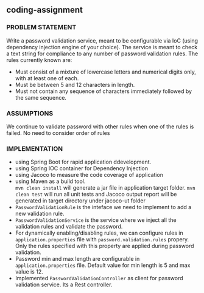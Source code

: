 ## coding-assignment

### PROBLEM STATEMENT
Write a password validation service, meant to be configurable via IoC (using dependency injection engine of your choice).  The service is meant to check a text string for compliance to any number of password validation rules.  The rules currently known are:

* Must consist of a mixture of lowercase letters and numerical digits only, with at least one of each.
* Must be between 5 and 12 characters in length.
* Must not contain any sequence of characters immediately followed by the same sequence.

### ASSUMPTIONS
We continue to validate password with other rules when one of the rules is failed. 
No need to consider order of rules


### IMPLEMENTATION
* using Spring Boot for rapid application ddevelopment.
* using Spring IOC container for Dependency Injection 
* using Jacoco to measure the code coverage of application
* using Maven as a build tool.<br>
  `mvn clean install` will generate a jar file in application target folder.
  `mvn clean test` will run all unit tests and Jacoco output report will be generated in target directory under jacoco-ut folder 
* `PasswordValidationRule` is the inteface we need to implement to add a new validation rule.
* `PasswordValidationService` is the service where we inject all the validation rules and validate the password.
* For dynamically enabling/disabling rules, we can configure rules in `application.properties` file with `password.validation.rules` propery. Only the rules specified with this property are applied during password validation.
* Password min and max length are configurable in `application.properties` file. Default value for min length is 5 and max value is 12.
* Implemented `PasswordValidationController` as client for password validation service. Its a Rest controller.
